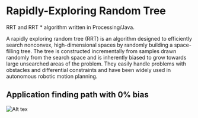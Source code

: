 # Rapidly-Exploring Random Tree 

RRT and RRT * algorithm written in Processing/Java.

A rapidly exploring random tree (RRT) is an algorithm designed to efficiently search nonconvex, high-dimensional spaces by randomly building a space-filling tree. The tree is constructed incrementally from samples drawn randomly from the search space and is inherently biased to grow towards large unsearched areas of the problem. They easily handle problems with obstacles and differential constraints and have been widely used in autonomous robotic motion planning.

## Application finding path with 0% bias 
![Alt tex](https://cloud.githubusercontent.com/assets/10769110/26564628/351aa6c6-4498-11e7-80b5-5d16fd74bd42.gif)
